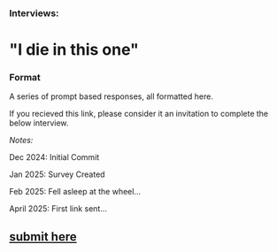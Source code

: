 ### Interviews:


# "I die in this one"

### Format

A series of prompt based responses, all formatted here.

If you recieved this link, please consider it an invitation to complete the below interview.

_Notes:_

Dec 2024: Initial Commit

Jan 2025: Survey Created

Feb 2025: Fell asleep at the wheel...

April 2025: First link sent...

## [submit here](https://docs.google.com/forms/d/e/1FAIpQLScwNoCgmWZnN3sqX-q1YNi7ieuP7R2rxn_-Ypx1dfivWpKOPw/viewform?usp=preview)
